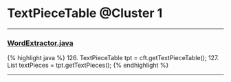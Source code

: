 # TextPieceTable @Cluster 1

***

### [WordExtractor.java](https://searchcode.com/codesearch/view/138792453/)
{% highlight java %}
126. TextPieceTable tpt = cft.getTextPieceTable();
127. List textPieces = tpt.getTextPieces();
{% endhighlight %}

***

